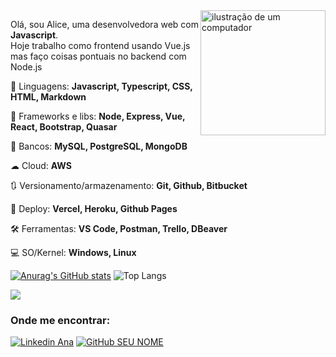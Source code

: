 <img src="https://i.giphy.com/media/v1.Y2lkPTc5MGI3NjExZmRjb29uMWxlZTMzNWl3YW9nZ3VmOGp6NGJheDgwc2hxc2V2OHZhNyZlcD12MV9pbnRlcm5hbF9naWZfYnlfaWQmY3Q9Zw/ptqAPgghLtHOa0SLJS/giphy.gif" alt="ilustração de um computador" min-width="200px" max-width="200px" width="200px" align="right">

<p align="left"> 
Olá, sou Alice, uma desenvolvedora web com  <strong>Javascript</strong>.<br>
Hoje trabalho como frontend usando Vue.js mas faço coisas pontuais no backend com Node.js
</p>

<p align="left">
  🦄 Linguagens: <strong>Javascript, Typescript, CSS, HTML, Markdown</strong> 
</p>

<p align="left">
  🔮 Frameworks e libs: <strong>Node, Express, Vue, React, Bootstrap, Quasar</strong>
</p>

<p align="left">
  🎲 Bancos: <strong> MySQL, PostgreSQL, MongoDB</strong>
</p>

<p align="left">
  ☁ Cloud: <strong>AWS</strong>
</p>

<p align="left">
  🔃 Versionamento/armazenamento: <strong>Git, Github, Bitbucket</strong>
</p>

<p align="left">
  💼 Deploy: <strong>Vercel, Heroku, Github Pages</strong>
</p>

<p align="left">
  🛠 Ferramentas: <strong>VS Code, Postman, Trello, DBeaver</strong>
</p>

<p align="left">
  💻 SO/Kernel: <strong>Windows, Linux</strong>
</p>

[![Anurag's GitHub stats](https://github-readme-stats.vercel.app/api?username=Ana-Alice-Honorio&rank_icon=github)](https://github.com/Ana-Alice-Honorio/github-readme-stats)
![Top Langs](https://github-readme-stats.vercel.app/api/top-langs/?username=Ana-Alice-Honorio&hide_progress=true)

![](https://komarev.com/ghpvc/?username=Ana-Alice-Honorio&color=006bed)
  
<h3> Onde me encontrar: </h3> 

[![Linkedin Ana](https://img.shields.io/badge/-anaalicehonorio-blue?style=flat-square&logo=Linkedin&logoColor=white&link=)](https://www.linkedin.com/in/anaalicehonorio/)
[![GitHub SEU NOME]( https://img.shields.io/github/followers/Ana-Alice-Honorio?label=follow&style=social)](https://github.com/Ana-Alice-Honorio)
 


